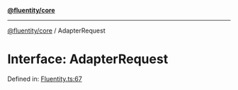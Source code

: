 [**@fluentity/core**](../README.md)

***

[@fluentity/core](../globals.md) / AdapterRequest

# Interface: AdapterRequest

Defined in: [Fluentity.ts:67](https://github.com/cedricpierre/fluentity-core/blob/53497371d67800ca7958c21aa29051901836b6ff/src/Fluentity.ts#L67)
